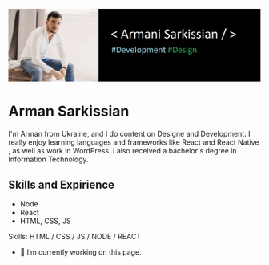 ![Design and Development](https://github.com/SarkissArmaniUS/Armani-Sarkissian/blob/main/Armani_GH_Port.jpg)

# Arman Sarkissian

I'm Arman from Ukraine, and I do content on Designe and Development. I really enjoy learning languages and frameworks like React and React Native , as well as work in WordPress. I also received a bachelor's degree in Information Technology.

## Skills and Expirience
* Node
* React
* HTML, CSS, JS

Skills: HTML / CSS / JS / NODE / REACT

- 🔭 I’m currently working on this page.

